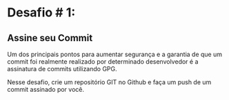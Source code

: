 # Desafio # 1:

## Assine seu Commit

Um dos principais pontos para aumentar segurança e a garantia de que um commit foi realmente realizado por determinado desenvolvedor é a assinatura de commits utilizando GPG.

Nesse desafio, crie um repositório GIT no Github e faça um push de um commit assinado por você.
